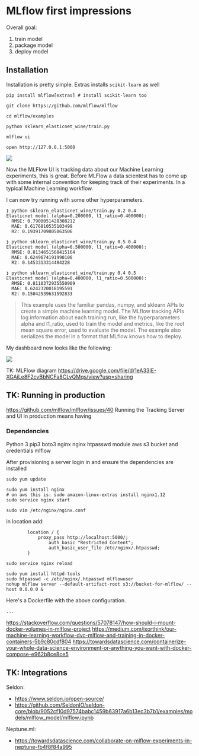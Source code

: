 # MLflow first impressions

Overall goal:

1. train model
2. package model
3. deploy model

## Installation

Installation is pretty simple. Extras installs `scikit-learn` as well

```
pip install mlflow[extras] # install scikit-learn too

git clone https://github.com/mlflow/mlflow

cd mlflow/examples

python sklearn_elasticnet_wine/train.py

mlflow ui

open http://127.0.0.1:5000
```

![](https://www.evernote.com/l/Ah6gYD4HHfBMh5ZDwazSpy5IRjlDImjzY3UB/image.png)

Now the MLFlow UI is tracking data about our Machine Learning experiments, this is great. Before MLFlow a data scientest has to come up with some internal convention for keeping track of their experiments. In a typical Machine Learning workflow.

I can now try running with some other hyperparameters.

```
❯ python sklearn_elasticnet_wine/train.py 0.2 0.4
Elasticnet model (alpha=0.200000, l1_ratio=0.400000):
  RMSE: 0.7900051428308212
  MAE: 0.6176810535103499
  R2: 0.19391709805063506

❯ python sklearn_elasticnet_wine/train.py 0.5 0.4
Elasticnet model (alpha=0.500000, l1_ratio=0.400000):
  RMSE: 0.8134651568415164
  MAE: 0.6249674191990106
  R2: 0.1453313314484228

❯ python sklearn_elasticnet_wine/train.py 0.4 0.5
Elasticnet model (alpha=0.400000, l1_ratio=0.500000):
  RMSE: 0.8110372935550909
  MAE: 0.6242320018195591
  R2: 0.15042539631592833
```

> This example uses the familiar pandas, numpy, and sklearn APIs to create a simple machine learning model. The MLflow tracking APIs log information about each training run, like the hyperparameters alpha and l1_ratio, used to train the model and metrics, like the root mean square error, used to evaluate the model. The example also serializes the model in a format that MLflow knows how to deploy.

My dashboard now looks like the following: 

![](https://www.evernote.com/l/Ah4jvauaDn1KG5ymXgFJqziFbJWuahZEUC0B/image.png)

TK: MLFlow diagram https://drive.google.com/file/d/1eA33IE-XGAiLe8F2cvBbNCFa8CLvQMqs/view?usp=sharing

## TK: Running in production

https://github.com/mlflow/mlflow/issues/40
Running the Tracking Server and UI in production means having


### Dependencies

Python 3
pip3
boto3
nginx
nginx htpasswd module
aws s3 bucket and credentials
mlflow

After provisioning a server login in and ensure the dependencies are installed

```
sudo yum update

sudo yum install nginx 
# on aws this is: sudo amazon-linux-extras install nginx1.12
sudo service nginx start

sudo vim /etc/nginx/nginx.conf
```

in location add:

```
        location / {
	        proxy_pass http://localhost:5000/;
                auth_basic "Restricted Content";
                auth_basic_user_file /etc/nginx/.htpasswd;
        }
```

```
sudo service nginx reload

sudo yum install httpd-tools
sudo htpasswd -c /etc/nginx/.htpasswd mlflowuser
nohup mlflow server --default-artifact-root s3://bucket-for-mlflow/ --host 0.0.0.0 &

```

Here's a Dockerfile with the above configuration.

```Dockerfile
...
```

https://stackoverflow.com/questions/57078147/how-should-i-mount-docker-volumes-in-mlflow-project
https://medium.com/ixorthink/our-machine-learning-workflow-dvc-mlflow-and-training-in-docker-containers-5b9c80cdf804
https://towardsdatascience.com/containerize-your-whole-data-science-environment-or-anything-you-want-with-docker-compose-e962b8ce8ce5


## TK: Integrations

Seldon:
* https://www.seldon.io/open-source/
* https://github.com/SeldonIO/seldon-core/blob/9052cf10d97574babc1459b63917a6b13ec3b7b1/examples/models/mlflow_model/mlflow.ipynb

Neptune.ml:
* https://towardsdatascience.com/collaborate-on-mlflow-experiments-in-neptune-fb4f8f84a995
